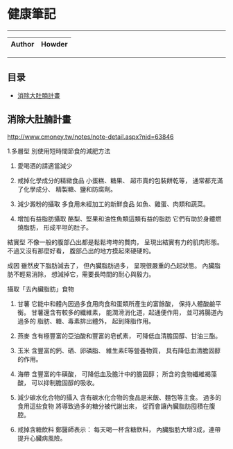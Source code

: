 健康筆記
===========================

****
	
|Author|Howder|
|---|---


****
## 目录
* [消除大肚腩計畫](#消除大肚腩計畫)

## 消除大肚腩計畫

http://www.cmoney.tw/notes/note-detail.aspx?nid=63846

1.多層型
別使用短時間節食的減肥方法
1. 愛喝酒的請適當減少
2. 戒掉化學成分的精緻食品
小蛋糕、糖果、
超市賣的包裝餅乾等，
通常都充滿了化學成分、
精製糖、鹽和防腐劑。

3. 減少澱粉的攝取
多食用未經加工的新鮮食品
如魚、雞蛋、肉類和蔬菜。

4. 增加有益脂肪攝取
酪梨、堅果和油性魚類這類有益的脂肪
它們有助於身體燃燒脂肪，
形成平坦的肚子。

結實型
不像一般的腹部凸出都是鬆鬆垮垮的贅肉，
呈現出結實有力的肌肉形態。
不過又沒有那麼好看，
腹部凸出的地方摸起來硬硬的。
 
成因
雖然皮下脂肪減去了，
但內臟脂肪過多，
呈現很嚴重的凸起狀態。
內臟脂肪不輕易消除，
想減掉它，需要長時間的耐心與毅力。
 
攝取「去內臟脂肪」食物
1. 甘薯
它能中和體內因過多食用肉食和蛋類所產生的富餘酸，
保持人體酸鹼平衡。
甘薯還含有較多的纖維素，
能潤滑消化道，起通便作用，
並可將腸道內過多的
脂肪、糖、毒素排出體外，
起到降脂作用。
 
2. 燕麥
含有極豐富的亞油酸和豐富的皂甙素，
可降低血清膽固醇、甘油三酯。

3. 玉米
含豐富的鈣、硒、卵磷脂、
維生素E等營養物質，
具有降低血清膽固醇的作用。 

4. 海帶
含豐富的牛磺酸，
可降低血及膽汁中的膽固醇；
所含的食物纖維褐藻酸，
可以抑制膽固醇的吸收。

5. 減少碳水化合物的攝入
含有碳水化合物的食品是米飯、麵包等主食。
過多的食用這些食物
將導致過多的糖分被代謝出來，
從而會讓內臟脂肪囤積在腹腔。

6. 戒掉含糖飲料
鄭醫師表示：
每天喝一杯含糖飲料，
內臟脂肪大增3成，連帶提升心臟病風險。

